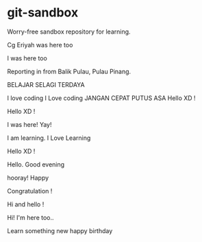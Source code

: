 # git-sandbox
Worry-free sandbox repository for learning.

Cg Eriyah was here too

I was here too

Reporting in from Balik Pulau, Pulau Pinang.

BELAJAR SELAGI TERDAYA

I love coding
I Love coding
JANGAN CEPAT PUTUS ASA
Hello XD !

Hello XD !

I was here! Yay!

I am learning.
I Love Learning

Hello XD !

Hello. Good evening

hooray!
Happy

Congratulation !

Hi and hello !

Hi! I'm here too..

Learn something new
happy birthday
